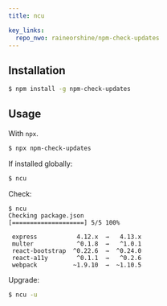```yaml
---
title: ncu

key_links:
  repo_nwo: raineorshine/npm-check-updates
---
```



## Installation

```sh
$ npm install -g npm-check-updates
```



## Usage

With `npx`.

```sh
$ npx npm-check-updates
```

If installed globally:

```sh
$ ncu
```

Check:

```console
$ ncu
Checking package.json
[====================] 5/5 100%

 express           4.12.x  →   4.13.x
 multer            ^0.1.8  →   ^1.0.1
 react-bootstrap  ^0.22.6  →  ^0.24.0
 react-a11y        ^0.1.1  →   ^0.2.6
 webpack          ~1.9.10  →  ~1.10.5
```

Upgrade:

```sh
$ ncu -u
```
